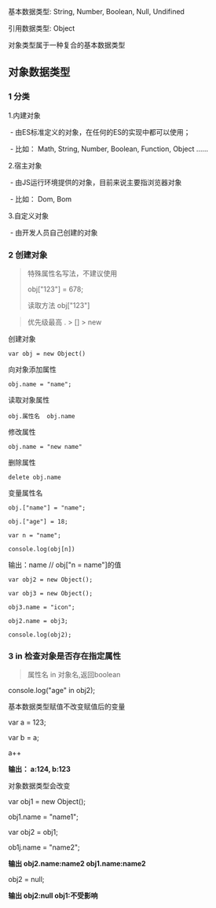 基本数据类型: String, Number, Boolean, Null, Undifined

引用数据类型: Object



对象类型属于一种复合的基本数据类型

## 对象数据类型

### 1 分类

1.内建对象

​	\- 由ES标准定义的对象，在任何的ES的实现中都可以使用；

​	\- 比如： Math, String, Number, Boolean, Function, Object ……

2.宿主对象

​	\- 由JS运行环境提供的对象，目前来说主要指浏览器对象

​	\- 比如： Dom, Bom

3.自定义对象

​	\- 由开发人员自己创建的对象

### 2 创建对象

<!--使用new关键字调用的函数，是构造函数constructor-->

<!--构造函数是专门用来创建对象的函数-->

<!--typeof()检查一个对象是，返回object;-->

<!--如果读取对象中没有属性，返回undefined-->

<!--属性名不强制遵守标识符规范-->

> 特殊属性名写法，不建议使用
>
> obj["123"] = 678;
>
> 读取方法 obj["123"]

> 优先级最高  . > [] > new

创建对象

`var obj = new Object()`

向对象添加属性

`obj.name = "name";`

读取对象属性

`obj.属性名  obj.name`

修改属性

`obj.name = "new name"`

删除属性

`delete obj.name`

变量属性名

`obj.["name"] = "name";`

`obj.["age"] = 18;`

`var n = "name";`

`console.log(obj[n])`

输出：name    // obj["n = name"]的值

<!--属性值也可以是对象类型-->

`var obj2 = new Object();`

`var obj3 = new Object();`

`obj3.name = "icon";`

`obj2.name = obj3;`

`console.log(obj2);`

### 3 in  检查对象是否存在指定属性

> 属性名 in 对象名,返回boolean

console.log("age" in obj2);

<!--栈内存，队内存-->

基本数据类型赋值不改变赋值后的变量

var a = 123;

var b = a;  <!--变量保存的是赋值后的数值-->

a++

**输出： a:124, b:123**

对象数据类型会改变 <!--obj保存的是同一个地址-->

var obj1 = new Object();

obj1.name = "name1";

var obj2 = obj1;

ob1j.name = "name2";

**输出  obj2.name:name2   obj1.name:name2**

obj2 = null;

**输出  obj2:null   obj1:不受影响**

